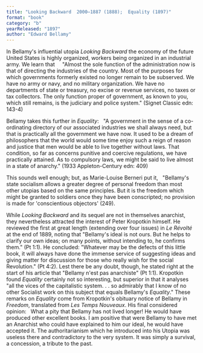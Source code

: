 ```yaml
---
title: "Looking Backward  2000–1887 (1888);  Equality (1897)"
format: "book"
category: "b"
yearReleased: "1897"
author: "Edward Bellamy"
---
```

In Bellamy's influential utopia <em>Looking Backward</em>  the economy of the future United States is highly organized, workers being  organized in an industrial army. We learn that
 
 
"Almost the sole function of the administration now is  that of directing the industries of the country. Most of the purposes for which  governments formerly existed no longer remain to be subserved. We have no army  or navy, and no military organization. We have no departments of state or  treasury, no excise or revenue services, no taxes or tax collectors. The only  function proper of government, as known to you, which still remains, is the  judiciary and police system." (Signet Classic edn: 143-4)

Bellamy takes this further in <em>Equality</em>:
 
"A government in the sense of a co-ordinating directory of  our associated industries we shall always need, but that is practically all the  government we have now. It used to be a dream of philosophers that the world  would some time enjoy such a reign of reason and justice that men would be able  to live together without laws. That condition, so far as concerns punitive and  coercive regulations, we have practically attained. As to compulsory laws, we  might be said to live almost in a state of anarchy." (1933 Appleton-Century edn:  409)

This sounds well enough; but, as Marie-Louise Berneri put  it,
 
"Bellamy's state socialism allows a greater degree of  personal freedom than most other utopias based on the same principles. But it is  the freedom which might be granted to soldiers once they have been conscripted;  no provision is made for 'conscientious objectors' (249).

While <em>Looking Backward</em> and its sequel are not in themselves anarchist,  they nevertheless attracted the interest of Peter Kropotkin himself. He reviewed the first at great length (extending over four issues) in <em>Le Révolté</em> at the end of 1889, noting that  "Bellamy's ideal is not ours. But he helps to clarify our own ideas; on many points, without intending to, he confirms them." (Pt 1:1). He concluded:  "Whatever may be the defects of this little book, it will always have done the immense service of suggesting ideas and giving matter for discussion for those who really wish for the social Revolution." (Pt 4:2). Lest there be any doubt, though, he stated right at the start of his article that  "Bellamy n'est pas anarchiste" (Pt 1:1). Kropotkin found <em>Equality</em> certainly not so interesting, but superior in that it analyses  "all the vices of the capitalistic system. . . so admirably that I know of no other Socialist work on this subject that equals Bellamy's <em>Equality</em>." These remarks on <em>Equality</em> come from Kropotkin's obituary notice of Bellamy in <em>Freedom</em>, translated from <em>Les Temps Nouveaux</em>. His final considered opinion:
 
What a pity that Bellamy has not lived longer! He would  have produced other excellent books. I am positive that were Bellamy to have met  an Anarchist who could have explained to him our ideal, he would have accepted  it. The authoritarianism which he introduced into his Utopia was useless there  and contradictory to the very system. It was simply a survival, a concession, a  tribute to the past.
 
